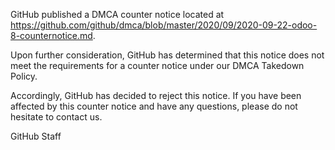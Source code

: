 GitHub published a DMCA counter notice located at https://github.com/github/dmca/blob/master/2020/09/2020-09-22-odoo-8-counternotice.md. 

Upon further consideration, GitHub has determined that this notice does not meet the requirements for a counter notice under our DMCA Takedown Policy.

Accordingly, GitHub has decided to reject this notice. If you have been affected by this counter notice and have any questions, please do not hesitate to contact us.

GitHub Staff
